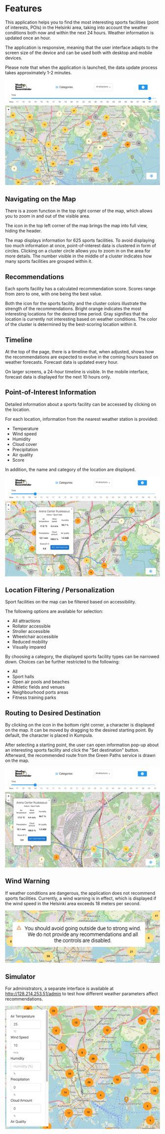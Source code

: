 # Features

This application helps you to find the most interesting sports facilities (point of interests, POIs) in the Helsinki area, taking into account the weather conditions both now and within the next 24 hours. Weather information is updated once an hour.

The application is responsive, meaning that the user interface adapts to the screen size of the device and can be used both with desktop and mobile devices.

Please note that when the application is launched, the data update process takes approximately 1-2 minutes. 

![Map with clusters](images/map.png)

## Navigating on the Map

There is a zoom function in the top right corner of the map, which allows you to zoom in and out of the visible area.

The icon in the top left corner of the map brings the map into full view, hiding the header.

The map displays information for 625 sports facilities. To avoid displaying too much information at once, point-of-interest data is clustered in form of circles. Clicking on a cluster circle allows you to zoom in on the area for more details. The number visible in the middle of a cluster indicates how many sports facilities are grouped within it.

## Recommendations

Each sports facility has a calculated recommendation score. Scores range from zero to one, with one being the best value.

Both the icon for the sports facility and the cluster colors illustrate the strength of the recommendations. Bright orange indicates the most interesting locations for the desired time period. Gray signifies that the location is currently not interesting based on weather conditions. The color of the cluster is determined by the best-scoring location within it.

## Timeline

At the top of the page, there is a timeline that, when adjusted, shows how the recommendations are expected to evolve in the coming hours based on weather forecasts. Forecast data is updated every hour.

On larger screens, a 24-hour timeline is visible. In the mobile interface, forecast data is displayed for the next 10 hours only.

## Point-of-Interest Information

Detailed information about a sports facility can be accessed by clicking on the location.

For each location, information from the nearest weather station is provided:

* Temperature
* Wind speed
* Humidity
* Cloud cover
* Precipitation
* Air quality
* Score

In addition, the name and category of the location are displayed.

![Point of Interest](images/poi.png)

## Location Filtering / Personalization

Sport facilities on the map can be filtered based on accessibility.

The following options are available for selection:
* All attractions
* Rollator accessible
* Stroller accessible
* Wheelchair accessible
* Reduced mobility
* Visually impared

By choosing a category, the displayed sports facility types can be narrowed down. Choices can be further restricted to the following:
* All
* Sport halls
* Open air pools and beaches
* Athletic fields and venues
* Neighbourhood ports areas
* Fitness training parks


## Routing to Desired Destination

By clicking on the icon in the bottom right corner, a character is displayed on the map. It can be moved by dragging to the desired starting point. By default, the character is placed in Kumpula.

After selecting a starting point, the user can open information pop-up about an interesting sports facility and click the "Set destination" button. Afterward, the recommended route from the Green Paths service is drawn on the map.

![Routing](images/route.png)

## Wind Warning

If weather conditions are dangerous, the application does not recommend sports facilities. Currently, a wind warning is in effect, which is displayed if the wind speed in the Helsinki area exceeds 18 meters per second.

![Wind Warning](images/wind-warning.png)

## Simulator

For administrators, a separate interface is available at http://128.214.253.51/admin to test how different weather parameters affect recommendations.

![Simulator](images/simulator.png)